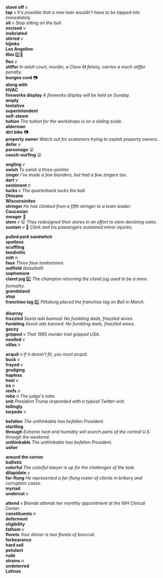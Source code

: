 __stave off__ _v_  
__tap__ _v_ _It's possible that a new loan wouldn't have to be tapped into immediately._  
__sit__ _v_ _Stop sitting on the bull._  
__excised__ _v_  
__inebriated__  
__stirred__ _v_  
__hijinks__  
__Los Angelino__  
__Illini__ :three::shit:  
__flex__ _v_  
__stiffer__ _In adult court, murder, a Class M felony, carries a much stiffer penalty._  
__bungee cord__ :camera:  
__along with__  
__HVAC__  
__fireworks display__ _A fireworks display will be held on Sunday._  
__amply__  
__tentative__  
__superintendent__  
__self-steem__  
__tuition__ _The tuition for the workshops is on a sliding scale._  
__alderman__  
__dirt bike__ :camera:  
__property owner__ _Watch out for scammers trying to exploit property owners._  
__defer__ _v_  
__parsonage__ :open_mouth:  
__couch-surfing__ :open_mouth:  

__angling__ _v_  
__swish__ _To swish a three-pointer._  
__zinger__ _I've made a few blunders, but had a few zingers too._  
__dart__ _v_  
__sentiment__ _n_  
__tucks__ _v_ _The quarterback tucks the ball._  
__Ohioans__  
__Wisconsinites__  
__stringer__ _He has climbed from a fifth stringer to a team leader._  
__Caucasian__  
__meager__ :dart:  
__stem__ _v_ :open_mouth: _They redesigned their stores in an effort to stem declining sales._  
__sustain__ _v_ :dart: _Clark and his passengers sustained minor injuries._  

__pulled pork sandwitch__  
__spotless__  
__scuffling__  
__tendinitis__  
__mitt__ _n_  
__faux__ _Three faux tombstones._  
__outfield__ _(baseball)_  
__sophomore__  
__claret jug__ :two: _The champion returning the claret jug used to be a mere formality._  
__grandstand__  
__atop__  
__franchise tag__ :three: _Pittsburg placed the franchise tag on Bell in March._  

__disarray__  
__frazzled__ _Sexist ads banned: No fumbling dads, frazzled wives._  
__fumbling__ _Sexist ads banned: No fumbling dads, frazzled wives._  
__gauzy__  
__gripped__ _v_ _That 1995 murder trial gripped USA._  
__nestled__ _v_  
__villas__ _n_  

__acquit__ _v_ _If it doesn't fit, you must acquit._  
__buck__ _v_  
__frayed__ _v_  
__grudging__  
__hapless__  
__heel__ _v_  
__ire__ _n_  
__reefs__ _n_  
__robe__ _n_ _The judge's robe._  
__snit__ _President Trump responded with a typical Twitter-snit._  
__tellingly__  
__torpedo__ _v_  

__befallen__ _The unthinkable has befallen President._  
__startling__  
__through__ _Extreme heat and humidity will scorch parts of the central U.S. through the weekend._  
__unthinkable__ _The unthinkable has befallen President._  
__usher__  

__around the corner__  
__ballistic__  
__colorful__ _The colorful lawyer is up for the challenges of the task._  
__dilapidate__ _v_  
__far-flung__ _He represented a far-flung roster of clients in bribery and corruption cases._  
__myriad__  
__undercut__ _v_  

__attend__ _v_ _Brenda attends her monthly appointment at the NIH Clinical Center._  
__constituents__ _n_  
__deferment__  
__eligibility__  
__fathom__ _v_  
__florets__ _Your dinner is two florets of broccoli._  
__forbearance__  
__hard sell__  
__petulant__  
__rude__  
__strains__ _n_  
__undeterred__  
__Latinas__  
